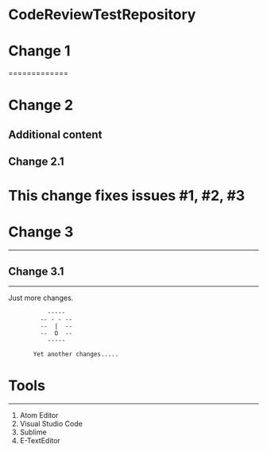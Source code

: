
# CodeReviewTestRepository
# Change 1
=============
# Change 2
Additional content
-------------
## Change 2.1
This change fixes issues #1, #2, #3
=============
# Change 3
-------------
## Change 3.1

-------------
Just more changes.

               -----
             -- - - --
             --  |  --
             --  O  --
               -----

	       Yet another changes.....
# Tools
------
1. Atom Editor
1. Visual Studio Code
1. Sublime
1. E-TextEditor


